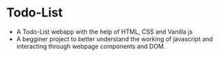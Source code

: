 # Todo-List
- A Todo-List webapp with the help of HTML, CSS and Vanilla js
- A begginer project to better understand the working of javascript and interacting through webpage components and DOM.

